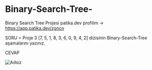 # Binary-Search-Tree-
Binary Search Tree Projesi
patika.dev profilim -> https://app.patika.dev/zgncn

SORU = Proje 3
[7, 5, 1, 8, 3, 6, 0, 9, 4, 2] dizisinin Binary-Search-Tree aşamalarını yazınız.

CEVAP

           
           
![Adsız](https://user-images.githubusercontent.com/24684407/172422067-c5b953a9-6a88-48ec-bced-95bd6b228e67.png)


